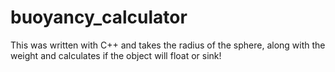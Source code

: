 # buoyancy_calculator
This was written with C++ and takes the radius of the sphere, along with the weight and calculates if the object will float or sink!
